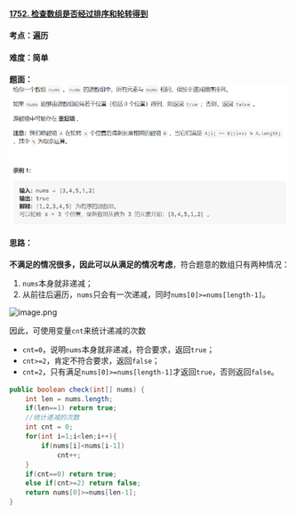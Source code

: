 #### [1752. 检查数组是否经过排序和轮转得到](https://leetcode.cn/problems/check-if-array-is-sorted-and-rotated/)

#### 考点：遍历

#### 难度：简单

#### 题面：![image-20221216135146348](../pic/image-20221216135146348.png)

#### 思路：

**不满足的情况很多，因此可以从满足的情况考虑**，符合题意的数组只有两种情况：

1. `nums`本身就非递减；
2. 从前往后遍历，`nums`只会有一次递减，同时`nums[0]>=nums[length-1]`。

![image.png](https://pic.leetcode.cn/1669511056-xPHNaj-image.png)

因此，可使用变量`cnt`来统计递减的次数

- `cnt=0`，说明`nums`本身就非递减，符合要求，返回`true`；
- `cnt>=2`，肯定不符合要求，返回`false`；
- `cnt=2`，只有满足`nums[0]>=nums[length-1]`才返回`true`，否则返回`false`。

```java
public boolean check(int[] nums) {
    int len = nums.length;
    if(len==1) return true;
    //统计递减的次数
    int cnt = 0;
    for(int i=1;i<len;i++){
        if(nums[i]<nums[i-1])
            cnt++;
    }
    if(cnt==0) return true;
    else if(cnt>=2) return false;
    return nums[0]>=nums[len-1];
}
```

